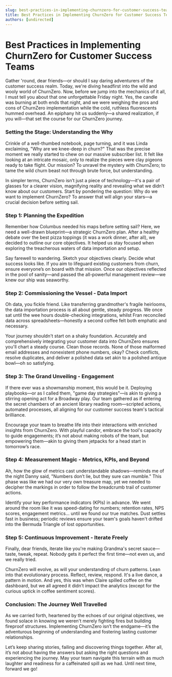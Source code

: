 ```yaml
---
slug: best-practices-in-implementing-churnzero-for-customer-success-teams
title: Best Practices in Implementing ChurnZero for Customer Success Teams
authors: [undirected]
---
```



# Best Practices in Implementing ChurnZero for Customer Success Teams

Gather 'round, dear friends—or should I say daring adventurers of the customer success realm. Today, we're diving headfirst into the wild and wooly world of ChurnZero. Now, before we jump into the mechanics of it all, I must tell you about that one unforgettable Friday night. Yes, the candle was burning at both ends that night, and we were weighing the pros and cons of ChurnZero implementation while the cold, ruthless fluorescents hummed overhead. An epiphany hit us suddenly—a shared realization, if you will—that set the course for our ChurnZero journey.

### Setting the Stage: Understanding the Why

Crinkle of a well-thumbed notebook, page turning, and it was Linda exclaiming, "Why are we knee-deep in churn?" That was the precise moment we really started to chew on our massive subscriber list. It felt like looking at an intricate mosaic, only to realize the pieces were clay pigeons ready to take flight. Our mission? To unravel the mystery with ChurnZero; to tame the wild churn beast not through brute force, but understanding.

In simpler terms, ChurnZero isn’t just a piece of technology—it's a pair of glasses for a clearer vision, magnifying reality and revealing what we didn’t know about our customers. Start by pondering the question: Why do we want to implement ChurnZero? To answer that will align your stars—a crucial decision before setting sail.

### Step 1: Planning the Expedition

Remember how Columbus needed his maps before setting sail? Here, we need a well-drawn blueprint—a strategic ChurnZero plan. After a healthy debate over the best pizza toppings (it was a work dinner, after all), we decided to outline our core objectives. It helped us stay focused when exploring the treacherous waters of data importation and setup.

Say farewell to wandering. Sketch your objectives clearly. Decide what success looks like. If you aim to lifeguard existing customers from churn, ensure everyone’s on board with that mission. Once our objectives reflected in the pool of sanity—and passed the all-powerful management review—we knew our ship was seaworthy.

### Step 2: Commissioning the Vessel - Data Import

Oh data, you fickle friend. Like transferring grandmother's fragile heirlooms, the data importation process is all about gentle, steady progress. We once sat until the wee hours double-checking integrations, whilst Fran reconciled data across spreadsheets—honestly a second coffee felt both emphatic and necessary.

Your journey shouldn't start on a shaky foundation. Accurately and comprehensively integrating your customer data into ChurnZero ensures you'll chart a steady course. Clean those records. None of those malformed email addresses and nonexistent phone numbers, okay? Check conflicts, resolve duplicates, and deliver a polished data set akin to a polished antique bowl—oh so satisfying.

### Step 3: The Grand Unveiling - Engagement

If there ever was a showmanship moment, this would be it. Deploying playbooks—or as I called them, "game day strategies"—is akin to giving a stirring opening act for a Broadway play. Our team gathered as if entering the secret chambers of an ancient library reading room—scripted actions, automated processes, all aligning for our customer success team's tactical brilliance.

Encourage your team to breathe life into their interactions with enriched insights from ChurnZero. With playful candor, embrace the tool's capacity to guide engagements; it’s not about making robots of the team, but empowering them—akin to giving them jetpacks for a head start in tomorrow’s race.

### Step 4: Measurement Magic - Metrics, KPIs, and Beyond

Ah, how the glow of metrics cast understandable shadows—reminds me of the night Danny said, "Numbers don’t lie, but they sure can mumble." This phase was like we had our very own treasure map, yet we needed to decipher the markings in order to follow the breadcrumb trail of customer actions.

Identify your key performance indicators (KPIs) in advance. We went around the room like it was speed-dating for numbers; retention rates, NPS scores, engagement metrics... until we found our true matches. Dust settles fast in business; periodic reviews ensure your team's goals haven't drifted into the Bermuda Triangle of lost opportunities.

### Step 5: Continuous Improvement - Iterate Freely

Finally, dear friends, iterate like you're making Grandma's secret sauce—taste, tweak, repeat. Nobody gets it perfect the first time—not even us, and we really tried.

ChurnZero will evolve, as will your understanding of churn patterns. Lean into that evolutionary process. Reflect, review, respond. It's a live dance, a pattern in motion. And yes, this was when Claire spilled coffee on the dashboard, but we all agreed it didn’t impact the analytics (except for the curious uptick in coffee sentiment scores).

### Conclusion: The Journey Well Travelled

As we carried forth, heartened by the echoes of our original objectives, we found solace in knowing we weren't merely fighting fires but building fireproof structures. Implementing ChurnZero isn’t the endgame—it’s the adventurous beginning of understanding and fostering lasting customer relationships.

Let’s keep sharing stories, failing and discovering things together. After all, it’s not about having the answers but asking the right questions and experiencing the journey. May your team navigate this terrain with as much laughter and readiness for a caffeinated spill as we had. Until next time, forward we go!